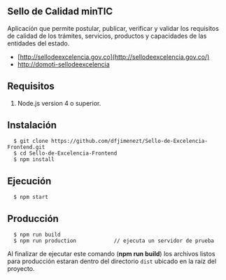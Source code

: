 ## Sello de Calidad minTIC
Aplicación que permite postular, publicar, verificar y validar los requisitos de calidad de los trámites, servicios, productos y capacidades de las entidades del estado.

* [http://sellodeexcelencia.gov.co](http://sellodeexcelencia.gov.co/)
* [http://domoti-sellodeexcelencia](http://domoti-sellodeexcelencia.appspot.com)

## Requisitos
  1. Node.js version 4 o superior.


## Instalación
```shell
  $ git clone https://github.com/dfjimenezt/Sello-de-Excelencia-Frontend.git
  $ cd Sello-de-Excelencia-Frontend
  $ npm install
```
## Ejecución
```shell
  $ npm start
```

## Producción
```shell
  $ npm run build
  $ npm run production            // ejecuta un servidor de prueba
```
Al finalizar de ejecutar este comando (**npm run build**) los archivos listos para producción estaran dentro del directorio ```dist``` ubicado en la raíz del proyecto.
